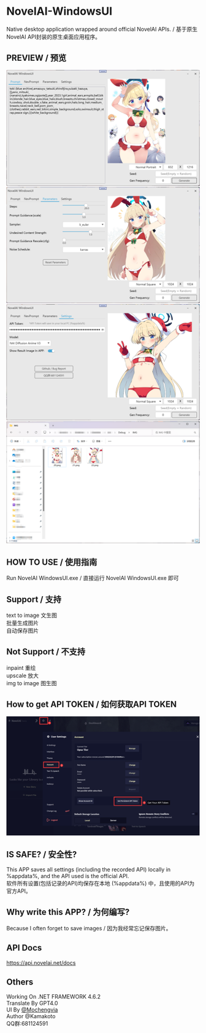 # NovelAI-WindowsUI
Native desktop application wrapped around official NovelAI APIs. / 基于原生NovelAI API封装的原生桌面应用程序。

## PREVIEW / 预览
![Image description](1.png)
![Image description](2.png)
![Image description](3.png)
![Image description](4.png)

## HOW TO USE / 使用指南
Run NovelAI WindowsUI.exe  / 直接运行 NovelAI WindowsUI.exe 即可

## Support / 支持
text to image 文生图</br>
批量生成图片</br>
自动保存图片</br>

## Not Support / 不支持
inpaint 重绘</br>
upscale 放大</br>
img to image 图生图</br>

## How to get API TOKEN / 如何获取API TOKEN
![Image description](How2GetYourAPIToken.png)

## IS SAFE? / 安全性?
This APP saves all settings (including the recorded API) locally in %appdata%, and the API used is the official API.</br>
软件所有设置(包括记录的API)均保存在本地 (%appdata%) 中，且使用的API为官方API。

## Why write this APP? / 为何编写?
Because I often forget to save images / 因为我经常忘记保存图片。

## API Docs
https://api.novelai.net/docs

## Others
Working On .NET FRAMEWORK 4.6.2</br>
Translate By GPT4.0</br>
UI By [@Mochengvia](https://github.com/Mochengvia/PanuonUI.Silver)</br>
Author @Kamakoto</br>
QQ群:681124591</br>
